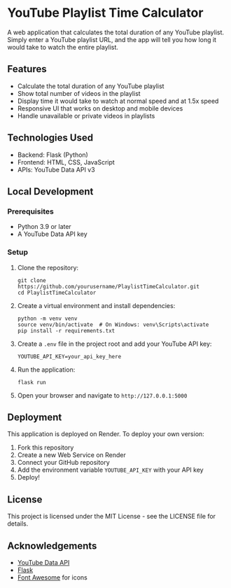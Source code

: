 # YouTube Playlist Time Calculator

A web application that calculates the total duration of any YouTube playlist. Simply enter a YouTube playlist URL, and the app will tell you how long it would take to watch the entire playlist.

## Features

- Calculate the total duration of any YouTube playlist
- Show total number of videos in the playlist
- Display time it would take to watch at normal speed and at 1.5x speed
- Responsive UI that works on desktop and mobile devices
- Handle unavailable or private videos in playlists

## Technologies Used

- Backend: Flask (Python)
- Frontend: HTML, CSS, JavaScript
- APIs: YouTube Data API v3

## Local Development

### Prerequisites

- Python 3.9 or later
- A YouTube Data API key

### Setup

1. Clone the repository:
   ```
   git clone https://github.com/yourusername/PlaylistTimeCalculator.git
   cd PlaylistTimeCalculator
   ```

2. Create a virtual environment and install dependencies:
   ```
   python -m venv venv
   source venv/bin/activate  # On Windows: venv\Scripts\activate
   pip install -r requirements.txt
   ```

3. Create a `.env` file in the project root and add your YouTube API key:
   ```
   YOUTUBE_API_KEY=your_api_key_here
   ```

4. Run the application:
   ```
   flask run
   ```

5. Open your browser and navigate to `http://127.0.0.1:5000`

## Deployment

This application is deployed on Render. To deploy your own version:

1. Fork this repository
2. Create a new Web Service on Render
3. Connect your GitHub repository
4. Add the environment variable `YOUTUBE_API_KEY` with your API key
5. Deploy!

## License

This project is licensed under the MIT License - see the LICENSE file for details.

## Acknowledgements

- [YouTube Data API](https://developers.google.com/youtube/v3)
- [Flask](https://flask.palletsprojects.com/)
- [Font Awesome](https://fontawesome.com/) for icons
